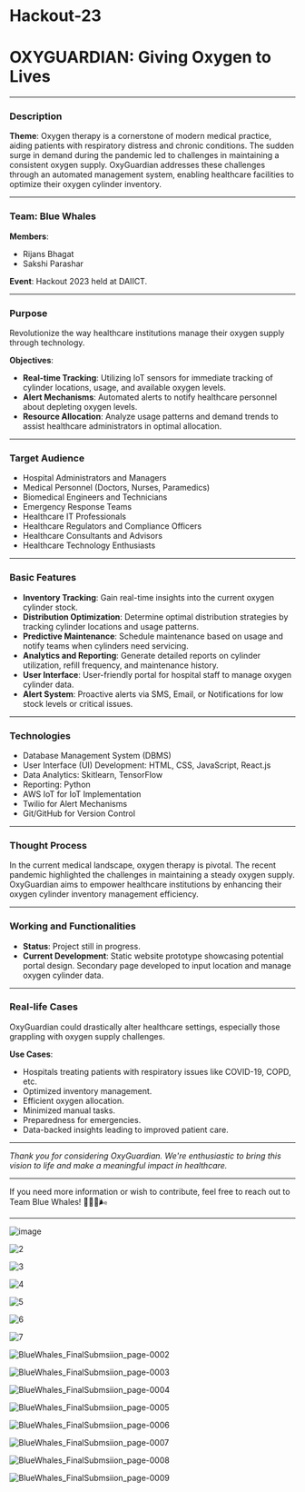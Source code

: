 # Hackout-23


# OXYGUARDIAN: Giving Oxygen to Lives

---

### Description

**Theme**: Oxygen therapy is a cornerstone of modern medical practice, aiding patients with respiratory distress and chronic conditions. The sudden surge in demand during the pandemic led to challenges in maintaining a consistent oxygen supply. OxyGuardian addresses these challenges through an automated management system, enabling healthcare facilities to optimize their oxygen cylinder inventory.

---

### Team: Blue Whales

**Members**:
- Rijans Bhagat
- Sakshi Parashar

**Event**: Hackout 2023 held at DAIICT.

---

### Purpose

Revolutionize the way healthcare institutions manage their oxygen supply through technology.

**Objectives**:

- **Real-time Tracking**: Utilizing IoT sensors for immediate tracking of cylinder locations, usage, and available oxygen levels.
- **Alert Mechanisms**: Automated alerts to notify healthcare personnel about depleting oxygen levels.
- **Resource Allocation**: Analyze usage patterns and demand trends to assist healthcare administrators in optimal allocation.

---

### Target Audience

- Hospital Administrators and Managers
- Medical Personnel (Doctors, Nurses, Paramedics)
- Biomedical Engineers and Technicians
- Emergency Response Teams
- Healthcare IT Professionals
- Healthcare Regulators and Compliance Officers
- Healthcare Consultants and Advisors
- Healthcare Technology Enthusiasts

---

### Basic Features

- **Inventory Tracking**: Gain real-time insights into the current oxygen cylinder stock.
- **Distribution Optimization**: Determine optimal distribution strategies by tracking cylinder locations and usage patterns.
- **Predictive Maintenance**: Schedule maintenance based on usage and notify teams when cylinders need servicing.
- **Analytics and Reporting**: Generate detailed reports on cylinder utilization, refill frequency, and maintenance history.
- **User Interface**: User-friendly portal for hospital staff to manage oxygen cylinder data.
- **Alert System**: Proactive alerts via SMS, Email, or Notifications for low stock levels or critical issues.

---

### Technologies

- Database Management System (DBMS)
- User Interface (UI) Development: HTML, CSS, JavaScript, React.js
- Data Analytics: Skitlearn, TensorFlow
- Reporting: Python
- AWS IoT for IoT Implementation
- Twilio for Alert Mechanisms
- Git/GitHub for Version Control

---

### Thought Process

In the current medical landscape, oxygen therapy is pivotal. The recent pandemic highlighted the challenges in maintaining a steady oxygen supply. OxyGuardian aims to empower healthcare institutions by enhancing their oxygen cylinder inventory management efficiency.

---

### Working and Functionalities

- **Status**: Project still in progress.
- **Current Development**: Static website prototype showcasing potential portal design. Secondary page developed to input location and manage oxygen cylinder data.

---

### Real-life Cases

OxyGuardian could drastically alter healthcare settings, especially those grappling with oxygen supply challenges. 

**Use Cases**:
- Hospitals treating patients with respiratory issues like COVID-19, COPD, etc.
- Optimized inventory management.
- Efficient oxygen allocation.
- Minimized manual tasks.
- Preparedness for emergencies.
- Data-backed insights leading to improved patient care.

---

_Thank you for considering OxyGuardian. We're enthusiastic to bring this vision to life and make a meaningful impact in healthcare._

---

If you need more information or wish to contribute, feel free to reach out to Team Blue Whales! 🐳🌊🧪🌬

---

![image](https://github.com/riju951/Hackout-23/assets/82694741/ce7400ab-c9ad-47dd-af98-53bed508feaf)

![2](https://github.com/riju951/Hackout-23/assets/82694741/1837ca70-d921-4cb9-9076-117ac18c4470)

![3](https://github.com/riju951/Hackout-23/assets/82694741/7239c5eb-f100-4869-98e7-99750dd7c179)

![4](https://github.com/riju951/Hackout-23/assets/82694741/5fd611cf-b974-48d1-a2e6-6a88325a3d50)

![5](https://github.com/riju951/Hackout-23/assets/82694741/8f4a4a64-b47c-4e86-bc93-07b96f2bbd2e)

![6](https://github.com/riju951/Hackout-23/assets/82694741/7a42b3eb-28dc-415e-9a75-4086a2701f28)

![7](https://github.com/riju951/Hackout-23/assets/82694741/7514be63-fbde-47cc-b7a7-391cee59960e)

![BlueWhales_FinalSubmsiion_page-0002](https://github.com/riju951/BlueWhales_Phase3_Submission_H23/assets/82694741/4f7a29be-4d3d-43d5-8feb-b46140ff368d)

![BlueWhales_FinalSubmsiion_page-0003](https://github.com/riju951/BlueWhales_Phase3_Submission_H23/assets/82694741/f8d83683-5928-4559-9991-325e9cb89d5f)

![BlueWhales_FinalSubmsiion_page-0004](https://github.com/riju951/BlueWhales_Phase3_Submission_H23/assets/82694741/afee4715-d722-46b4-81e4-a17b47c47f4c)

![BlueWhales_FinalSubmsiion_page-0005](https://github.com/riju951/BlueWhales_Phase3_Submission_H23/assets/82694741/f0c1060b-3f0f-49b9-9fc7-812d158cf93d)

![BlueWhales_FinalSubmsiion_page-0006](https://github.com/riju951/BlueWhales_Phase3_Submission_H23/assets/82694741/c1883e8d-b749-4c48-8409-d59f9f37bc57)

![BlueWhales_FinalSubmsiion_page-0007](https://github.com/riju951/BlueWhales_Phase3_Submission_H23/assets/82694741/206806da-e7c6-4298-8862-ab8da1bdc8ea)

![BlueWhales_FinalSubmsiion_page-0008](https://github.com/riju951/BlueWhales_Phase3_Submission_H23/assets/82694741/d85edc38-becd-4b19-b3bf-c0ec6a61ab85)

![BlueWhales_FinalSubmsiion_page-0009](https://github.com/riju951/BlueWhales_Phase3_Submission_H23/assets/82694741/b4d32756-02c7-4113-a48f-25387e4ff2d8)





